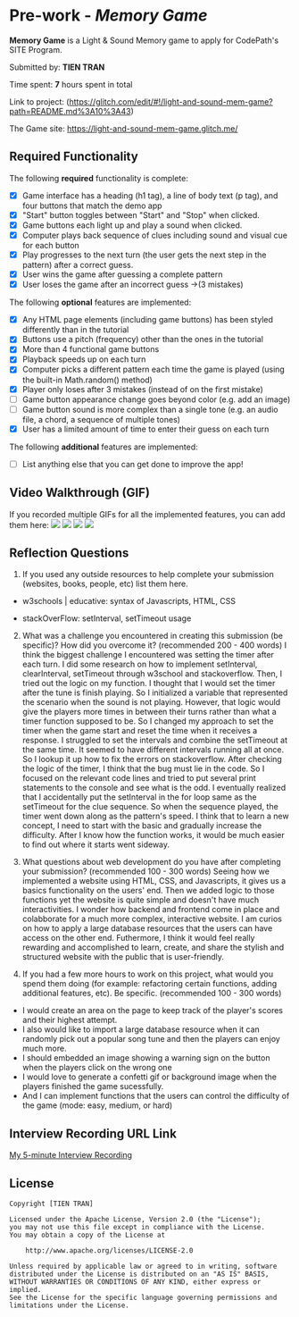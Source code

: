 # Pre-work - *Memory Game*

**Memory Game** is a Light & Sound Memory game to apply for CodePath's SITE Program. 

Submitted by: **TIEN TRAN**

Time spent: **7** hours spent in total

Link to project: (https://glitch.com/edit/#!/light-and-sound-mem-game?path=README.md%3A10%3A43)

The Game site: https://light-and-sound-mem-game.glitch.me/


## Required Functionality

The following **required** functionality is complete:

* [x] Game interface has a heading (h1 tag), a line of body text (p tag), and four buttons that match the demo app
* [x] "Start" button toggles between "Start" and "Stop" when clicked. 
* [x] Game buttons each light up and play a sound when clicked. 
* [x] Computer plays back sequence of clues including sound and visual cue for each button
* [x] Play progresses to the next turn (the user gets the next step in the pattern) after a correct guess. 
* [x] User wins the game after guessing a complete pattern
* [x] User loses the game after an incorrect guess ->(3 mistakes)

The following **optional** features are implemented:

* [x] Any HTML page elements (including game buttons) has been styled differently than in the tutorial
* [x] Buttons use a pitch (frequency) other than the ones in the tutorial
* [x] More than 4 functional game buttons
* [x] Playback speeds up on each turn
* [x] Computer picks a different pattern each time the game is played (using the built-in Math.random() method)
* [x] Player only loses after 3 mistakes (instead of on the first mistake)
* [ ] Game button appearance change goes beyond color (e.g. add an image)
* [ ] Game button sound is more complex than a single tone (e.g. an audio file, a chord, a sequence of multiple tones)
* [x] User has a limited amount of time to enter their guess on each turn

The following **additional** features are implemented:

- [ ] List anything else that you can get done to improve the app!

## Video Walkthrough (GIF)

If you recorded multiple GIFs for all the implemented features, you can add them here:
![](gif1-link-here)
![](gif2-link-here)
![](gif3-link-here)
![](gif4-link-here)

## Reflection Questions
1. If you used any outside resources to help complete your submission (websites, books, people, etc) list them here. 

  - w3schools | educative: syntax of Javascripts, HTML, CSS
    
  - stackOverFlow: setInterval, setTimeout usage


2. What was a challenge you encountered in creating this submission (be specific)? How did you overcome it? (recommended 200 - 400 words) 
I think the biggest challenge I encountered was setting the timer after each turn. I did some research on how to implement setInterval, clearInterval, setTimeout through w3school and stackoverflow. 
Then, I tried out the logic on my function. I thought that I would set the timer after the tune is finish playing. So I initialized a variable that represented the scenario when the sound is not playing.
However, that logic would give the players more times in between their turns rather than what a timer function supposed to be. So I changed my approach to set the timer when the game start and reset the time
when it receives a response. I struggled to set the intervals and combine the setTimeout at the same time. It seemed to have different intervals running all at once. So I lookup it up how to fix the errors on stackoverflow.
After checking the logic of the timer, I think that the bug must lie in the code. So I focused on the relevant code lines and tried to put several print statements to the console and see what is the odd. 
I eventually realized that I accidentally put the setInterval in the for loop same as the setTimeout for the clue sequence. So when the sequence played, the timer went down along as the pattern's speed. 
I think that to learn a new concept, I need to start with the basic and gradually increase the difficulty. After I know how the function works, it would be much easier to find out where it starts went sideway.

3. What questions about web development do you have after completing your submission? (recommended 100 - 300 words) 
Seeing how we implemented a website using HTML, CSS, and Javascripts, it gives us a basics functionality on the users' end. Then we added logic to those functions yet the website is quite simple and doesn't have much 
interactivities. I wonder how backend and frontend come in place and colabborate for a much more complex, interactive website. I am curios on how to apply a large database resources that the users can have access on the other end.
Futhermore, I think it would feel really rewarding and accomplished to learn, create, and share the stylish and structured website with the public that is user-friendly. 

4. If you had a few more hours to work on this project, what would you spend them doing (for example: refactoring certain functions, adding additional features, etc). Be specific. (recommended 100 - 300 words) 
- I would create an area on the page to keep track of the player's scores and their highest attempt. 
- I also would like to import a large database resource when it can randomly pick out a popular song tune and then the players can enjoy much more.
- I should embedded an image showing a warning sign on the button when the players click on the wrong one
- I would love to generate a confetti gif or background image when the players finished the game sucessfully. 
- And I can implement functions that the users can control the difficulty of the game (mode: easy, medium, or hard)

## Interview Recording URL Link

[My 5-minute Interview Recording](your-link-here)


## License

    Copyright [TIEN TRAN]

    Licensed under the Apache License, Version 2.0 (the "License");
    you may not use this file except in compliance with the License.
    You may obtain a copy of the License at

        http://www.apache.org/licenses/LICENSE-2.0

    Unless required by applicable law or agreed to in writing, software
    distributed under the License is distributed on an "AS IS" BASIS,
    WITHOUT WARRANTIES OR CONDITIONS OF ANY KIND, either express or implied.
    See the License for the specific language governing permissions and
    limitations under the License.